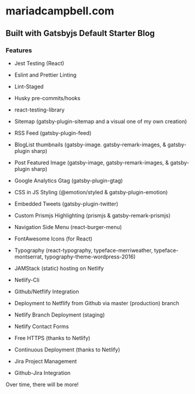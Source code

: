 # mariadcampbell.com

## Built with Gatsbyjs Default Starter Blog

### Features

-   Jest Testing (React)

-   Eslint and Prettier Linting

-   Lint-Staged

-   Husky pre-commits/hooks

-   react-testing-library

-   Sitemap (gatsby-plugin-sitemap and a visual one of my own creation)

-   RSS Feed (gatsby-plugin-feed)

-   BlogList thumbnails (gatsby-image. gatsby-remark-images, & gatsby-plugin
    sharp)

-   Post Featured Image (gatsby-image, gatsby-remark-images, & gatsby-plugin
    sharp)

-   Google Analytics Gtag (gatsby-plugin-gtag)

-   CSS in JS Styling (@emotion/styled & gatsby-plugin-emotion)

-   Embedded Tweets (gatsby-plugin-twitter)

-   Custom Prismjs Highlighting (prismjs & gatsby-remark-prismjs)

-   Navigation Side Menu (react-burger-menu)

-   FontAwesome Icons (for React)

-   Typography (react-typography, typeface-merriweather, typeface-montserrat,
    typography-theme-wordpress-2016)

-   JAMStack (static) hosting on Netlify

-   Netlify-Cli

-   Github/Netflify Integration

-   Deployment to Netflify from Github via master (production) branch

-   Netlify Branch Deployment (staging)

-   Netlify Contact Forms

-   Free HTTPS (thanks to Netlify)

-   Continuous Deployment (thanks to Netlify)

-   Jira Project Management

-   Github-Jira Integration

Over time, there will be more!
